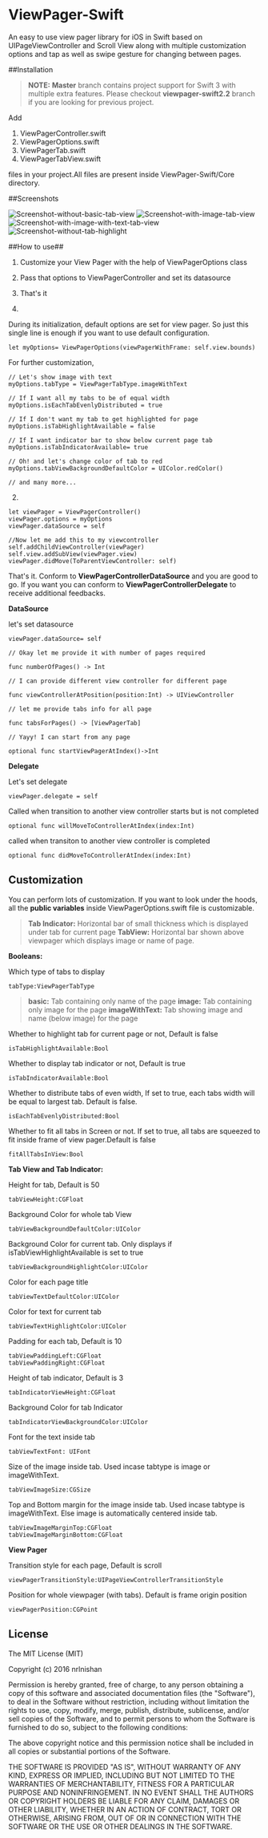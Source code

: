 ViewPager-Swift
===================
 
An easy to use view pager library for iOS in Swift based on UIPageViewController and Scroll View along with multiple customization options and tap as well as swipe gesture for changing between pages.

##Installation

>**NOTE:** **Master** branch contains project support for Swift 3 with multiple extra features. Please checkout **viewpager-swift2.2** branch if you are looking for previous project.

Add 

1. ViewPagerController.swift
2. ViewPagerOptions.swift 
3. ViewPagerTab.swift
4. ViewPagerTabView.swift 

files in your project.All files are present inside ViewPager-Swift/Core directory.

##Screenshots

![Screenshot-without-basic-tab-view](/Screenshots/Screenshot-1-new.png?raw=true)
![Screenshot-with-image-tab-view](/Screenshots/Screenshot-2-new.png?raw=true)
![Screenshot-with-image-with-text-tab-view](/Screenshots/Screenshot-3-new.png?raw=true)
![Screenshot-without-tab-highlight](/Screenshots/Screenshot-4-new.png?raw=true)

##How to use##

1. Customize your View Pager with the help of ViewPagerOptions class
2. Pass that options to ViewPagerController and set its datasource
3. That's it

1.
 During its initialization, default options are set for view pager. So just this single line is enough if you want to use default configuration.
```
let myOptions= ViewPagerOptions(viewPagerWithFrame: self.view.bounds)
```

For further customization,
```
// Let's show image with text
myOptions.tabType = ViewPagerTabType.imageWithText

// If I want all my tabs to be of equal width
myOptions.isEachTabEvenlyDistributed = true

// If I don't want my tab to get highlighted for page
myOptions.isTabHighlightAvailable = false

// If I want indicator bar to show below current page tab
myOptions.isTabIndicatorAvailable= true

// Oh! and let's change color of tab to red
myOptions.tabViewBackgroundDefaultColor = UIColor.redColor()

// and many more...
```

2.
```
let viewPager = ViewPagerController()
viewPager.options = myOptions
viewPager.dataSource = self

//Now let me add this to my viewcontroller
self.addChildViewController(viewPager)
self.view.addSubView(viewPager.view)
viewPager.didMove(ToParentViewController: self)
```
That's it.  Conform to **ViewPagerControllerDataSource** and you are good to go. If you want you can conform to **ViewPagerControllerDelegate** to receive additional feedbacks.

**DataSource**

let's set datasource
```
viewPager.dataSource= self

// Okay let me provide it with number of pages required

func numberOfPages() -> Int

// I can provide different view controller for different page 

func viewControllerAtPosition(position:Int) -> UIViewController

// let me provide tabs info for all page

func tabsForPages() -> [ViewPagerTab]

// Yayy! I can start from any page

optional func startViewPagerAtIndex()->Int
```

**Delegate**

Let's set delegate
```
viewPager.delegate = self
```
Called when transition to another view controller starts but is not completed
```
optional func willMoveToControllerAtIndex(index:Int)
```
called when transiton to another view controller is completed
```
optional func didMoveToControllerAtIndex(index:Int)
```
## Customization ##
You can perform lots of customization. If you want to look under the hoods, all the **public variables** inside ViewPagerOptions.swift file is customizable.

>**Tab Indicator:** Horizontal bar of small thickness which is displayed under tab for current page
>**TabView:** Horizontal bar shown above viewpager which displays image or name of page.


**Booleans:**

Which type of tabs to display
```
tabType:ViewPagerTabType
```
>**basic:** Tab containing only name of the page
>**image:** Tab containing only image for the page
>**imageWithText:** Tab showing image and name (below image) for the page

Whether to highlight tab for current page or not, Default is false
```
isTabHighlightAvailable:Bool
```
Whether to display tab indicator or not, Default is true
```
isTabIndicatorAvailable:Bool
```
Whether to distribute tabs of even width, If set to true, each tabs width will be equal to largest tab. Default is false.
```
isEachTabEvenlyDistributed:Bool
```
Whether to fit all tabs in Screen or not. If set to true, all tabs are squeezed to fit inside frame of view pager.Default is false
```
fitAllTabsInView:Bool
```
**Tab View and Tab Indicator:**

Height for tab, Default is 50
```
tabViewHeight:CGFloat
```
Background Color for whole tab View
```
tabViewBackgroundDefaultColor:UIColor
```
Background Color for current tab. Only displays if isTabViewHighlightAvailable is set to true
```
tabViewBackgroundHighlightColor:UIColor
```
Color for each page title 
```
tabViewTextDefaultColor:UIColor
```
Color for text for current tab
```
tabViewTextHighlightColor:UIColor
```
Padding for each tab, Default is 10
```
tabViewPaddingLeft:CGFloat
tabViewPaddingRight:CGFloat
```
Height of tab indicator, Default is 3
```
tabIndicatorViewHeight:CGFloat
```
Background Color for tab Indicator
```
tabIndicatorViewBackgroundColor:UIColor
```
Font for the text inside tab
```
tabViewTextFont: UIFont
```
Size of the image inside tab. Used incase tabtype is image or imageWithText.
```
tabViewImageSize:CGSize
```
Top and Bottom margin for the image inside tab. Used incase tabtype is imageWithText. Else image is automatically centered inside tab.
```
tabViewImageMarginTop:CGFloat
tabViewImageMarginBottom:CGFloat
```
**View Pager**

Transition style for each page, Default is scroll
```
viewPagerTransitionStyle:UIPageViewControllerTransitionStyle
```
Position for whole viewpager (with tabs). Default is frame origin position
```
viewPagerPosition:CGPoint
```

## License ##
The MIT License (MIT)

Copyright (c) 2016 nrlnishan

Permission is hereby granted, free of charge, to any person obtaining a copy
of this software and associated documentation files (the "Software"), to deal
in the Software without restriction, including without limitation the rights
to use, copy, modify, merge, publish, distribute, sublicense, and/or sell
copies of the Software, and to permit persons to whom the Software is
furnished to do so, subject to the following conditions:

The above copyright notice and this permission notice shall be included in all
copies or substantial portions of the Software.

THE SOFTWARE IS PROVIDED "AS IS", WITHOUT WARRANTY OF ANY KIND, EXPRESS OR
IMPLIED, INCLUDING BUT NOT LIMITED TO THE WARRANTIES OF MERCHANTABILITY,
FITNESS FOR A PARTICULAR PURPOSE AND NONINFRINGEMENT. IN NO EVENT SHALL THE
AUTHORS OR COPYRIGHT HOLDERS BE LIABLE FOR ANY CLAIM, DAMAGES OR OTHER
LIABILITY, WHETHER IN AN ACTION OF CONTRACT, TORT OR OTHERWISE, ARISING FROM,
OUT OF OR IN CONNECTION WITH THE SOFTWARE OR THE USE OR OTHER DEALINGS IN THE
SOFTWARE.

